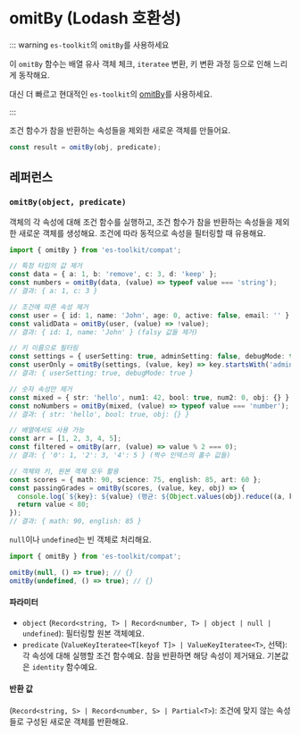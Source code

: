 # omitBy (Lodash 호환성)

::: warning `es-toolkit`의 `omitBy`를 사용하세요

이 `omitBy` 함수는 배열 유사 객체 체크, `iteratee` 변환, 키 변환 과정 등으로 인해 느리게 동작해요.

대신 더 빠르고 현대적인 `es-toolkit`의 [omitBy](../../object/omitBy.md)를 사용하세요.

:::

조건 함수가 참을 반환하는 속성들을 제외한 새로운 객체를 만들어요.

```typescript
const result = omitBy(obj, predicate);
```

## 레퍼런스

### `omitBy(object, predicate)`

객체의 각 속성에 대해 조건 함수를 실행하고, 조건 함수가 참을 반환하는 속성들을 제외한 새로운 객체를 생성해요. 조건에 따라 동적으로 속성을 필터링할 때 유용해요.

```typescript
import { omitBy } from 'es-toolkit/compat';

// 특정 타입의 값 제거
const data = { a: 1, b: 'remove', c: 3, d: 'keep' };
const numbers = omitBy(data, (value) => typeof value === 'string');
// 결과: { a: 1, c: 3 }

// 조건에 따른 속성 제거
const user = { id: 1, name: 'John', age: 0, active: false, email: '' };
const validData = omitBy(user, (value) => !value);
// 결과: { id: 1, name: 'John' } (falsy 값들 제거)

// 키 이름으로 필터링
const settings = { userSetting: true, adminSetting: false, debugMode: true };
const userOnly = omitBy(settings, (value, key) => key.startsWith('admin'));
// 결과: { userSetting: true, debugMode: true }

// 숫자 속성만 제거
const mixed = { str: 'hello', num1: 42, bool: true, num2: 0, obj: {} };
const noNumbers = omitBy(mixed, (value) => typeof value === 'number');
// 결과: { str: 'hello', bool: true, obj: {} }

// 배열에서도 사용 가능
const arr = [1, 2, 3, 4, 5];
const filtered = omitBy(arr, (value) => value % 2 === 0);
// 결과: { '0': 1, '2': 3, '4': 5 } (짝수 인덱스의 홀수 값들)

// 객체와 키, 원본 객체 모두 활용
const scores = { math: 90, science: 75, english: 85, art: 60 };
const passingGrades = omitBy(scores, (value, key, obj) => {
  console.log(`${key}: ${value} (평균: ${Object.values(obj).reduce((a, b) => a + b) / Object.keys(obj).length})`);
  return value < 80;
});
// 결과: { math: 90, english: 85 }
```

`null`이나 `undefined`는 빈 객체로 처리해요.

```typescript
import { omitBy } from 'es-toolkit/compat';

omitBy(null, () => true); // {}
omitBy(undefined, () => true); // {}
```

#### 파라미터

- `object` (`Record<string, T> | Record<number, T> | object | null | undefined`): 필터링할 원본 객체예요.
- `predicate` (`ValueKeyIteratee<T[keyof T]> | ValueKeyIteratee<T>`, 선택): 각 속성에 대해 실행할 조건 함수예요. 참을 반환하면 해당 속성이 제거돼요. 기본값은 `identity` 함수예요.

#### 반환 값

(`Record<string, S> | Record<number, S> | Partial<T>`): 조건에 맞지 않는 속성들로 구성된 새로운 객체를 반환해요.
